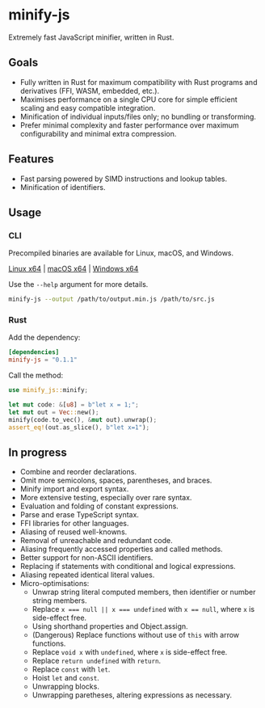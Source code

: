 # minify-js

Extremely fast JavaScript minifier, written in Rust.

## Goals

- Fully written in Rust for maximum compatibility with Rust programs and derivatives (FFI, WASM, embedded, etc.).
- Maximises performance on a single CPU core for simple efficient scaling and easy compatible integration.
- Minification of individual inputs/files only; no bundling or transforming.
- Prefer minimal complexity and faster performance over maximum configurability and minimal extra compression.

## Features

- Fast parsing powered by SIMD instructions and lookup tables.
- Minification of identifiers.

## Usage

### CLI

Precompiled binaries are available for Linux, macOS, and Windows.

[Linux x64](https://static.wilsonl.in/minify-js/cli/0.1.1/x86_64/minify-js) |
[macOS x64](https://static.wilsonl.in/minify-js/cli/0.1.1/x86_64/minify-js) |
[Windows x64](https://static.wilsonl.in/minify-js/cli/0.1.1/x86_64/minify-js.exe)

Use the `--help` argument for more details.

```bash
minify-js --output /path/to/output.min.js /path/to/src.js
```

### Rust

Add the dependency:

```toml
[dependencies]
minify-js = "0.1.1"
```

Call the method:

```rust
use minify_js::minify;

let mut code: &[u8] = b"let x = 1;";
let mut out = Vec::new();
minify(code.to_vec(), &mut out).unwrap();
assert_eq!(out.as_slice(), b"let x=1");
```

## In progress

- Combine and reorder declarations.
- Omit more semicolons, spaces, parentheses, and braces.
- Minify import and export syntax.
- More extensive testing, especially over rare syntax.
- Evaluation and folding of constant expressions.
- Parse and erase TypeScript syntax.
- FFI libraries for other languages.
- Aliasing of reused well-knowns.
- Removal of unreachable and redundant code.
- Aliasing frequently accessed properties and called methods.
- Better support for non-ASCII identifiers.
- Replacing if statements with conditional and logical expressions.
- Aliasing repeated identical literal values.
- Micro-optimisations:
  - Unwrap string literal computed members, then identifier or number string members.
  - Replace `x === null || x === undefined` with `x == null`, where `x` is side-effect free.
  - Using shorthand properties and Object.assign.
  - (Dangerous) Replace functions without use of `this` with arrow functions.
  - Replace `void x` with `undefined`, where `x` is side-effect free.
  - Replace `return undefined` with `return`.
  - Replace `const` with `let`.
  - Hoist `let` and `const`.
  - Unwrapping blocks.
  - Unwrapping paretheses, altering expressions as necessary.
